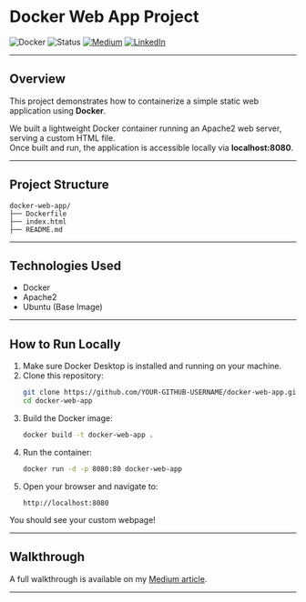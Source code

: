 # Docker Web App Project

![Docker](https://img.shields.io/badge/Containerized%20With-Docker-blue?logo=docker)
![Status](https://img.shields.io/badge/Status-Completed-brightgreen)
[![Medium](https://img.shields.io/badge/Read%20my%20Medium-12100E?style=for-the-badge&logo=medium&logoColor=white)](https://medium.com/@salvatoref)
[![LinkedIn](https://img.shields.io/badge/Connect%20on%20LinkedIn-0077B5?style=for-the-badge&logo=linkedin&logoColor=white)](https://www.linkedin.com/in/Ysalvatorefsanchez/)

---

##  Overview

This project demonstrates how to containerize a simple static web application using **Docker**.

We built a lightweight Docker container running an Apache2 web server, serving a custom HTML file.  
Once built and run, the application is accessible locally via **localhost:8080**.

---

##  Project Structure

```
docker-web-app/
├── Dockerfile
├── index.html
├── README.md
```

---

##  Technologies Used

- Docker
- Apache2
- Ubuntu (Base Image)

---

##  How to Run Locally

1. Make sure Docker Desktop is installed and running on your machine.
2. Clone this repository:
   ```bash
   git clone https://github.com/YOUR-GITHUB-USERNAME/docker-web-app.git
   cd docker-web-app
   ```
3. Build the Docker image:
   ```bash
   docker build -t docker-web-app .
   ```
4. Run the container:
   ```bash
   docker run -d -p 8080:80 docker-web-app
   ```
5. Open your browser and navigate to:
   ```
   http://localhost:8080
   ```

You should see your custom webpage!

---

##  Walkthrough

A full walkthrough is available on my [Medium article](https://medium.com/@YOUR-MEDIUM-HERE/docker-web-app-project-walkthrough-HERE).

---